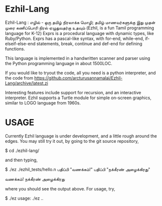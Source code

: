 Ezhil-Lang
==========

Ezhil-Lang : எழில் - ஒரு தமிழ் நிரலாக்க மொழி; தமிழ் மாணவர்களுக்கு இது முதன் முரை கணிப்பொரி நிரல் ஏழுதுவதர்கு உதவும் (Ezhil, is a fun Tamil programming language for K-12)
Exprs is a procedural language with dynamic types,
like Ruby/Python. Exprs has a pascal-like syntax,
with for-end, while-end, if-elseif-else-end statements,
break, continue and def-end for defining functions.

This language is implemented in a handwritten scanner
and parser using the Python programming language in
about 1500LOC.

If you would like to tryout the code, all you need
is a python interpreter, and the code from 
https://github.com/arcturusannamalai/Ezhil-Lang/archive/latest.zi

Interesting features include support for recursion,
and an interactive interpreter. Ezhil supports a Turtle module
for simple on-screen graphics, similar to LOGO language from 1960s.

USAGE
=====

Currently Ezhil language is under development, and a little rough around the
edges. You may still try it out, by going to the git source repository,

$ cd ./ezhil-lang/

and then typing, 

$ ./ez ./ezhil_tests/hello.n 
பதிப்பி "வணக்கம்!"
பதிப்பி "நக்கீரண்  அழைக்கிரது"


வணக்கம்!
நக்கீரண்  அழைக்கிரது

where you should see the output above. For usage, try,

$ ./ez 
usage: ./ez <filename1> .. 
